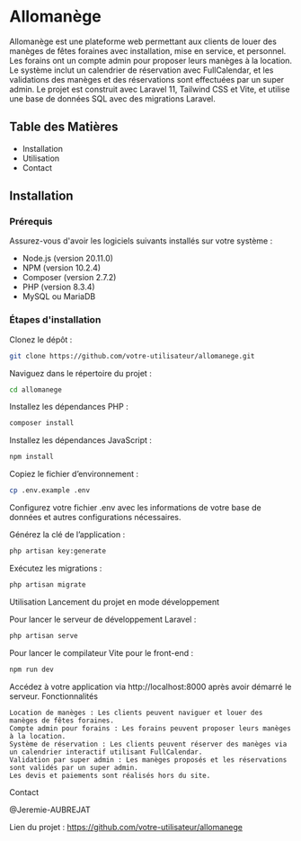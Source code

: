 # Allomanège

Allomanège est une plateforme web permettant aux clients de louer des manèges de fêtes foraines avec installation, mise en service, et personnel. Les forains ont un compte admin pour proposer leurs manèges à la location. Le système inclut un calendrier de réservation avec FullCalendar, et les validations des manèges et des réservations sont effectuées par un super admin. Le projet est construit avec Laravel 11, Tailwind CSS et Vite, et utilise une base de données SQL avec des migrations Laravel.

## Table des Matières

- Installation
- Utilisation
- Contact

## Installation

### Prérequis

Assurez-vous d'avoir les logiciels suivants installés sur votre système :

- Node.js (version 20.11.0)
- NPM (version 10.2.4)
- Composer (version 2.7.2)
- PHP (version 8.3.4)
- MySQL ou MariaDB

### Étapes d'installation

Clonez le dépôt :

```sh
git clone https://github.com/votre-utilisateur/allomanege.git
```

Naviguez dans le répertoire du projet :
```sh
cd allomanege
```

Installez les dépendances PHP :
```sh
composer install
```

Installez les dépendances JavaScript :
```sh
npm install
```

Copiez le fichier d’environnement :
```sh
cp .env.example .env
```

Configurez votre fichier .env avec les informations de votre base de données et autres configurations nécessaires.

Générez la clé de l’application :
```sh
php artisan key:generate
```

Exécutez les migrations :
```sh
php artisan migrate
```

Utilisation
Lancement du projet en mode développement

Pour lancer le serveur de développement Laravel :
```sh
php artisan serve
```

Pour lancer le compilateur Vite pour le front-end :
```sh
npm run dev
```

Accédez à votre application via http://localhost:8000 après avoir démarré le serveur.
Fonctionnalités

    Location de manèges : Les clients peuvent naviguer et louer des manèges de fêtes foraines.
    Compte admin pour forains : Les forains peuvent proposer leurs manèges à la location.
    Système de réservation : Les clients peuvent réserver des manèges via un calendrier interactif utilisant FullCalendar.
    Validation par super admin : Les manèges proposés et les réservations sont validés par un super admin.
    Les devis et paiements sont réalisés hors du site.

Contact

@Jeremie-AUBREJAT

Lien du projet : https://github.com/votre-utilisateur/allomanege